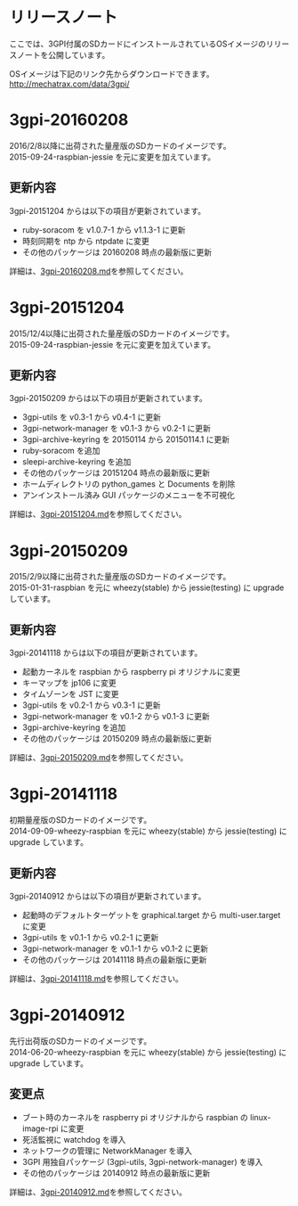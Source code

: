 # リリースノート  
ここでは、3GPI付属のSDカードにインストールされているOSイメージのリリースノートを公開しています。  

OSイメージは下記のリンク先からダウンロードできます。  
http://mechatrax.com/data/3gpi/  

# 3gpi-20160208

2016/2/8以降に出荷された量産版のSDカードのイメージです。  
2015-09-24-raspbian-jessie を元に変更を加えています。  

## 更新内容  
  3gpi-20151204 からは以下の項目が更新されています。  
  * ruby-soracom を v1.0.7-1 から v1.1.3-1 に更新  
  * 時刻同期を ntp から ntpdate に変更  
  * その他のパッケージは 20160208 時点の最新版に更新  

詳細は、[3gpi-20160208.md](./3gpi-20160208.md)を参照してください。


# 3gpi-20151204

2015/12/4以降に出荷された量産版のSDカードのイメージです。  
2015-09-24-raspbian-jessie を元に変更を加えています。  

## 更新内容  
  3gpi-20150209 からは以下の項目が更新されています。  
  * 3gpi-utils を v0.3-1 から v0.4-1 に更新  
  * 3gpi-network-manager を v0.1-3 から v0.2-1 に更新  
  * 3gpi-archive-keyring を 20150114 から 20150114.1 に更新  
  * ruby-soracom を追加
  * sleepi-archive-keyring を追加  
  * その他のパッケージは 20151204 時点の最新版に更新  
  * ホームディレクトリの python_games と Documents を削除  
  * アンインストール済み GUI パッケージのメニューを不可視化  

詳細は、[3gpi-20151204.md](./3gpi-20151204.md)を参照してください。


# 3gpi-20150209

2015/2/9以降に出荷された量産版のSDカードのイメージです。  
2015-01-31-raspbian を元に wheezy(stable) から jessie(testing) に upgrade しています。  

## 更新内容
  3gpi-20141118 からは以下の項目が更新されています。  
  * 起動カーネルを raspbian から raspberry pi オリジナルに変更  
  * キーマップを jp106 に変更  
  * タイムゾーンを JST に変更  
  * 3gpi-utils を v0.2-1 から v0.3-1 に更新  
  * 3gpi-network-manager を v0.1-2 から v0.1-3 に更新  
  * 3gpi-archive-keyring を追加
  * その他のパッケージは 20150209 時点の最新版に更新  

詳細は、[3gpi-20150209.md](./3gpi-20150209.md)を参照してください。


# 3gpi-20141118

初期量産版のSDカードのイメージです。  
2014-09-09-wheezy-raspbian を元に wheezy(stable) から jessie(testing) に upgrade しています。  

## 更新内容
  3gpi-20140912 からは以下の項目が更新されています。  
  * 起動時のデフォルトターゲットを graphical.target から multi-user.target に変更  
  * 3gpi-utils を v0.1-1 から v0.2-1 に更新  
  * 3gpi-network-manager を v0.1-1 から v0.1-2 に更新  
  * その他のパッケージは 20141118 時点の最新版に更新  

詳細は、[3gpi-20141118.md](./3gpi-20141118.md)を参照してください。


# 3gpi-20140912

先行出荷版のSDカードのイメージです。  
2014-06-20-wheezy-raspbian を元に wheezy(stable) から jessie(testing) に upgrade しています。  

## 変更点
  * ブート時のカーネルを raspberry pi オリジナルから raspbian の linux-image-rpi に変更  
  * 死活監視に watchdog を導入  
  * ネットワークの管理に NetworkManager を導入  
  * 3GPI 用独自パッケージ (3gpi-utils, 3gpi-network-manager) を導入  
  * その他のパッケージは 20140912 時点の最新版に更新  

詳細は、[3gpi-20140912.md](./3gpi-20140912.md)を参照してください。

